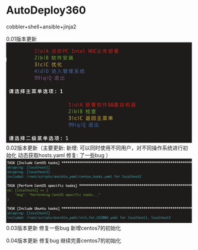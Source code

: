 # AutoDeploy360

cobbler+shell+ansible+jinja2

0.01版本更新
![Alt text](./images/WechatIMG3576.png)
0.02版本更新（主要更新:
新增:
可以同时使用不同用户，对不同操作系统进行初始化
动态获取hosts.yaml
修复:
了一些bug
）
![Alt text](./images/WechatIMG3578.png)
0.03版本更新
修复一些bug
新增centos7的初始化

0.04版本更新
修复bug
继续完善centos7的初始化